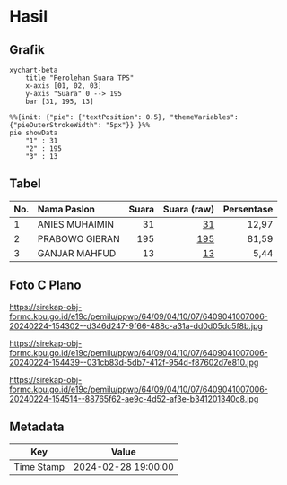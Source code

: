 # Hasil

## Grafik

```mermaid
xychart-beta
    title "Perolehan Suara TPS"
    x-axis [01, 02, 03]
    y-axis "Suara" 0 --> 195
    bar [31, 195, 13]
```

```mermaid
%%{init: {"pie": {"textPosition": 0.5}, "themeVariables": {"pieOuterStrokeWidth": "5px"}} }%%
pie showData
    "1" : 31
    "2" : 195
    "3" : 13
```

## Tabel

| No. | Nama Paslon    | Suara | Suara (raw) | Persentase |
|:--- |:-------------- | -----:| -----------:| ----------:|
| 1   | ANIES MUHAIMIN | 31    | [31][p-1]   | 12,97      |
| 2   | PRABOWO GIBRAN | 195   | [195][p-2]  | 81,59      |
| 3   | GANJAR MAHFUD  | 13    | [13][p-3]   | 5,44       |


[p-1]: https://github.com/gigit-pemilu/pemilu-2024-64-kalimantan-timur/blob/main/pilpres/hitung-suara/sub/64-kalimantan-timur/sub/09-penajam-paser-utara/sub/04-sepaku/sub/1007-maridan/sub/006-tps/sub/paslon-1.txt
[p-2]: https://github.com/gigit-pemilu/pemilu-2024-64-kalimantan-timur/blob/main/pilpres/hitung-suara/sub/64-kalimantan-timur/sub/09-penajam-paser-utara/sub/04-sepaku/sub/1007-maridan/sub/006-tps/sub/paslon-2.txt
[p-3]: https://github.com/gigit-pemilu/pemilu-2024-64-kalimantan-timur/blob/main/pilpres/hitung-suara/sub/64-kalimantan-timur/sub/09-penajam-paser-utara/sub/04-sepaku/sub/1007-maridan/sub/006-tps/sub/paslon-3.txt

## Foto C Plano

https://sirekap-obj-formc.kpu.go.id/e19c/pemilu/ppwp/64/09/04/10/07/6409041007006-20240224-154302--d346d247-9f66-488c-a31a-dd0d05dc5f8b.jpg

https://sirekap-obj-formc.kpu.go.id/e19c/pemilu/ppwp/64/09/04/10/07/6409041007006-20240224-154439--031cb83d-5db7-412f-954d-f87602d7e810.jpg

https://sirekap-obj-formc.kpu.go.id/e19c/pemilu/ppwp/64/09/04/10/07/6409041007006-20240224-154514--88765f62-ae9c-4d52-af3e-b341201340c8.jpg


## Metadata

| Key        | Value               |
| ---------- | ------------------- |
| Time Stamp | 2024-02-28 19:00:00 |



